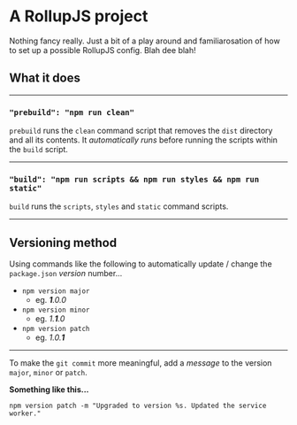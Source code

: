 # A RollupJS project

Nothing fancy really. Just a bit of a play around and familiarosation of how to set up a possible RollupJS config. Blah dee blah!

## What it does

---

### `"prebuild": "npm run clean"`

`prebuild` runs the `clean` command script that removes the `dist` directory and all its contents. It *automatically runs* before running the scripts within the `build` script.

---

### `"build": "npm run scripts && npm run styles && npm run static"`

`build` runs the `scripts`, `styles` and `static` command scripts.

---

## Versioning method

Using commands like the following to automatically update / change the `package.json` *version* number...

* `npm version major`
  * eg. *__1__.0.0*
* `npm version minor`
  * eg. *1.__1__.0*
* `npm version patch`
  * eg. *1.0.__1__*

---

To make the `git commit` more meaningful, add a *message* to the version `major`, `minor` or `patch`.

**Something like this...**

`npm version patch -m "Upgraded to version %s. Updated the service worker."`
